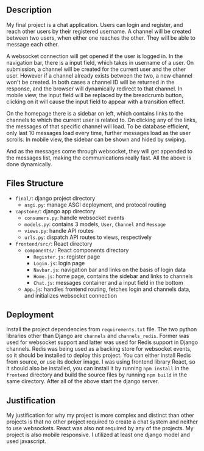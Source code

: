 ## Description

My final project is a chat application. Users can login and register, and reach other users by their registered username. A channel will be created between two users, when either one reaches the other. They will be able to message each other.

A websocket connection will get opened if the user is logged in. In the navigation bar, there is a input field, which takes in username of a user. On submission, a channel will be created for the current user and the other user. However if a channel already exists between the two, a new channel won't be created. In both cases a channel ID will be returned in the response, and the browser will dynamically redirect to that channel. In mobile view, the input field will be replaced by the breadcrumb button, clicking on it will cause the input field to appear with a transition effect.

On the homepage there is a sidebar on left, which contains links to the channels to which the current user is related to. On clicking any of the links, the messages of that specific channel will load. To be database efficient, only last 10 messages load every time, further messages load as the user scrolls. In mobile view, the sidebar can be shown and hided by swiping.

And as the messages come through websocket, they will get appended to the messages list, making the communications really fast. All the above is done dynamically.

## Files Structure

- `final/`: django project directory
  - `asgi.py`: manage ASGI deployment, and protocol routing
- `capstone/`: django app directory
  - `consumers.py`: handle websocket events
  - `models.py`: contains 3 models, `User`, `Channel` and `Message`
  - `views.py`: handle API routes
  - `urls.py`: dispatch API routes to views, respectively
- `frontend/src/`: React directory
  - `components/`: React components directory
    - `Register.js`: register page
    - `Login.js`: login page
    - `Navbar.js`: navigation bar and links on the basis of login data
    - `Home.js`: home page, contains the sidebar and links to channels
    - `Chat.js`: messages container and a input field in the bottom
  - `App.js`: handles frontend routing, fetches login and channels data, and initializes websocket connection

## Deployment

Install the project dependencies from `requirements.txt` file. The two python libraries other than Django are `channels` and `channels_redis`. Former was used for websocket support and latter was used for Redis support in Django channels. Redis was being used as a backing store for websocket events, so it should be installed to deploy this project. You can either install Redis from source, or use its docker image. I was using frontend library React, so it should also be installed, you can install it by running `npm install` in the `frontend` directory and build the source files by running `npm build` in the same directory. After all of the above start the django server.

## Justification

My justification for why my project is more complex and distinct than other projects is that no other project required to create a chat system and neither to use websockets. React was also not required by any of the projects. My project is also mobile responsive. I utilized at least one django model and used javascript.
